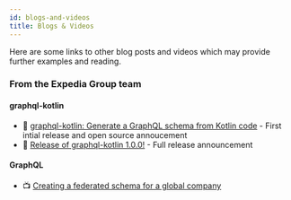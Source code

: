 ```yaml
---
id: blogs-and-videos
title: Blogs & Videos
---
```


Here are some links to other blog posts and videos which may provide further examples and reading.

### From the Expedia Group team

#### graphql-kotlin
* 📝 [graphql-kotlin: Generate a GraphQL schema from Kotlin code](https://medium.com/expedia-group-tech/graphql-kotlin-generate-a-graphql-schema-from-kotlin-code-21d1dc2f6e27) - First intial release and open source annoucement
* 📝 [Release of graphql-kotlin 1.0.0!](https://medium.com/expedia-group-tech/release-of-graphql-kotlin-1-0-0-791ad85d3116) - Full release announcement

#### GraphQL
* 📺 [Creating a federated schema for a global company](https://youtu.be/MuD3TAP0D9Y)


